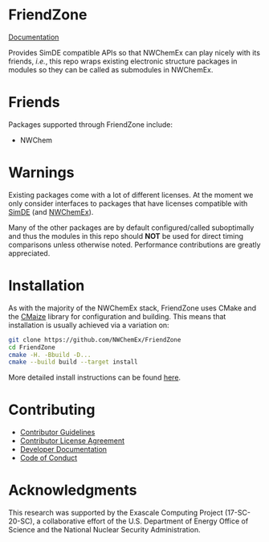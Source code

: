 <!--
  ~ Copyright 2022 NWChemEx-Project
  ~
  ~ Licensed under the Apache License, Version 2.0 (the "License");
  ~ you may not use this file except in compliance with the License.
  ~ You may obtain a copy of the License at
  ~
  ~ http://www.apache.org/licenses/LICENSE-2.0
  ~
  ~ Unless required by applicable law or agreed to in writing, software
  ~ distributed under the License is distributed on an "AS IS" BASIS,
  ~ WITHOUT WARRANTIES OR CONDITIONS OF ANY KIND, either express or implied.
  ~ See the License for the specific language governing permissions and
  ~ limitations under the License.
-->

FriendZone
==========

[Documentation](https://nwchemex.github.io/FriendZone)

Provides SimDE compatible APIs so that NWChemEx can play nicely with its
friends, *i.e.*, this repo wraps existing electronic structure packages in
modules so they can be called as submodules in NWChemEx.

# Friends

Packages supported through FriendZone include:
- NWChem

# Warnings
Existing packages come with a lot of different licenses. At the moment we only
consider interfaces to packages that have licenses compatible with
[SimDE](https://github.com/NWChemEx/SimDE) (and
[NWChemEx](https://github.com/NWChemEx/NWChemEx)).

Many of the other packages are by default configured/called suboptimally and
thus the modules in this repo should **NOT** be used for direct timing
comparisons unless otherwise noted. Performance contributions are greatly
appreciated.

# Installation

As with the majority of the NWChemEx stack, FriendZone uses CMake and the
[CMaize](https://github.com/CMakePP/CMaize) library for configuration and
building. This means that installation is usually achieved via a variation on:

```.sh
git clone https://github.com/NWChemEx/FriendZone
cd FriendZone
cmake -H. -Bbuild -D...
cmake --build build --target install
```
More detailed install instructions can be found
[here](https://nwchemex.github.io/FriendZone/installation.html).

# Contributing

- [Contributor Guidelines](https://github.com/NWChemEx/.github/blob/1a883d64519f62da7c8ba2b28aabda7c6f196b2c/.github/CONTRIBUTING.md)
- [Contributor License Agreement](https://github.com/NWChemEx/.github/blob/master/.github/CONTRIBUTING.md#contributor-license-agreement-cla)
- [Developer Documentation](https://nwchemex.github.io/FriendZone/developer/index.html)
- [Code of Conduct](https://github.com/NWChemEx/.github/blob/master/.github/CODE_OF_CONDUCT.md)

# Acknowledgments

This research was supported by the Exascale Computing Project (17-SC-20-SC), a
collaborative effort of the U.S. Department of Energy Office of Science and the
National Nuclear Security Administration.
